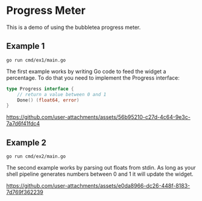# Progress Meter

This is a demo of using the bubbletea progress meter.

## Example 1

    go run cmd/ex1/main.go

The first example works by writing Go code to feed the widget a percentage. To do that you need to implement the Progress interface:

```go
type Progress interface {
	// return a value between 0 and 1
	Done() (float64, error)
}
```

https://github.com/user-attachments/assets/56b95210-c27d-4c64-9e3c-7a7d6f41fdc4

## Example 2

    go run cmd/ex2/main.go

The second example works by parsing out floats from stdin. As long as your shell pipeline generates numbers between 0 and 1 it will update the widget.

https://github.com/user-attachments/assets/e0da8966-dc26-448f-8183-7d769f362239

